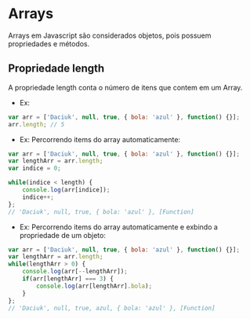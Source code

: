 # Arrays
Arrays em Javascript são considerados objetos, pois possuem propriedades e métodos.

## Propriedade length
A propriedade length conta o número de itens que contem em um Array.

- Ex:
```javascript
var arr = ['Daciuk', null, true, { bola: 'azul' }, function() {}];
arr.length; // 5
```
- Ex: Percorrendo items do array automaticamente:
```javascript
var arr = ['Daciuk', null, true, { bola: 'azul' }, function() {}];
var lengthArr = arr.length;
var indice = 0;

while(indice < length) {
	console.log(arr[indice]);
	indice++;
};
// 'Daciuk', null, true, { bola: 'azul' }, [Function]
```
- Ex: Percorrendo items do array automaticamente e exbindo a propriedade de um objeto:
```javascript
var arr = ['Daciuk', null, true, { bola: 'azul' }, function() {}];
var lengthArr = arr.length;
while(lengthArr > 0) {
	console.log(arr[--lengthArr]);
	if(arr[lengthArr] === 3) {
		console.log(arr[lengthArr].bola);
	}
};
// 'Daciuk', null, true, azul, { bola: 'azul' }, [Function]
```
